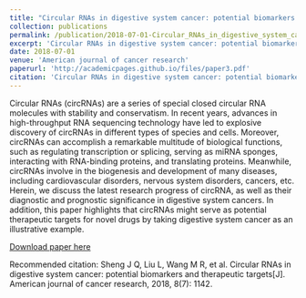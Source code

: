 ```yaml
---
title: "Circular RNAs in digestive system cancer: potential biomarkers and therapeutic targets"
collection: publications
permalink: /publication/2018-07-01-Circular_RNAs_in_digestive_system_cancer
excerpt: 'Circular RNAs in digestive system cancer: potential biomarkers and therapeutic targets.'
date: 2018-07-01
venue: 'American journal of cancer research'
paperurl: 'http://academicpages.github.io/files/paper3.pdf'
citation: 'Circular RNAs in digestive system cancer: potential biomarkers and therapeutic targets'
---
```

Circular RNAs (circRNAs) are a series of special closed circular RNA molecules with stability and conservatism. In recent years, advances in high-throughput RNA sequencing technology have led to explosive discovery of circRNAs in different types of species and cells. Moreover, circRNAs can accomplish a remarkable multitude of biological functions, such as regulating transcription or splicing, serving as miRNA sponges, interacting with RNA-binding proteins, and translating proteins. Meanwhile, circRNAs involve in the biogenesis and development of many diseases, including cardiovascular disorders, nervous system disorders, cancers, etc. Herein, we discuss the latest research progress of circRNA, as well as their diagnostic and prognostic significance in digestive system cancers. In addition, this paper highlights that circRNAs might serve as potential therapeutic targets for novel drugs by taking digestive system cancer as an illustrative example.

[Download paper here](http://academicpages.github.io/files/paper3.pdf)

Recommended citation: Sheng J Q, Liu L, Wang M R, et al. Circular RNAs in digestive system cancer: potential biomarkers and therapeutic targets[J]. American journal of cancer research, 2018, 8(7): 1142.
